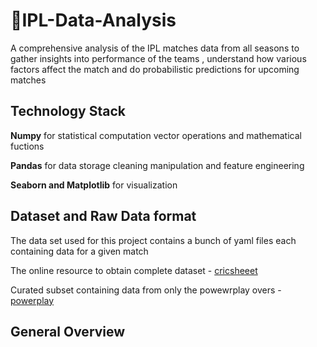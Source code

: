 # 🏏IPL-Data-Analysis
A comprehensive analysis of the IPL matches data from all seasons to gather insights into performance of the teams , understand how various factors affect the match  and do probabilistic predictions
for upcoming matches


## Technology Stack

**Numpy**  for statistical computation vector operations and mathematical fuctions

**Pandas** for data storage cleaning  manipulation and feature engineering

**Seaborn and Matplotlib**  for visualization 


## Dataset and Raw Data format

The data set used for this project contains a bunch of yaml files each containing data for a given match


The online resource to obtain complete dataset - [cricsheeet](https://cricsheet.org/downloads/ipl.zip)


Curated subset containing data from only the powewrplay overs - [powerplay](Data%20Sets/PowerPlay.xlsx)



## General Overview
